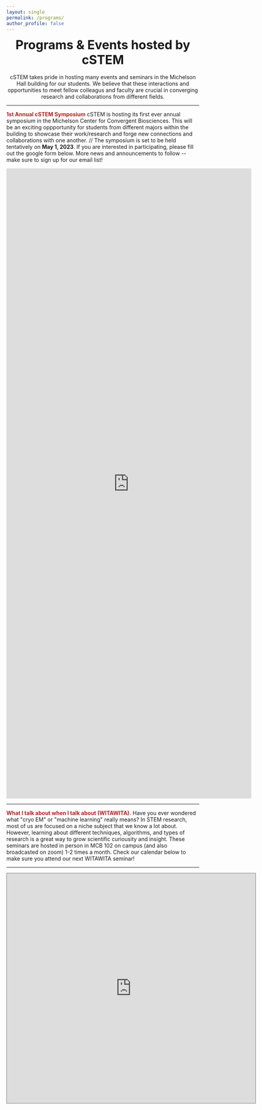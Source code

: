 ```yaml
---
layout: single
permalink: /programs/
author_profile: false
---
```


<center>
	<font size="+3"><b>Programs & Events hosted by cSTEM</b></font>
</center>
<br>
<center>
	cSTEM takes pride in hosting many events and seminars in the Michelson Hall building for our students. We believe that these interactions and opportunities to meet fellow colleagus and faculty are crucial in converging research and collaborations from different fields. 
	<br>
	<hr>
</center>


<font color="firebrick"><b> 1st Annual cSTEM Symposium</b></font> cSTEM is hosting its first ever annual symposium in the Michelson Center for Convergent Biosciences. This will be an exciting oppportunity for students from different majors within the building to showcase their work/research and forge new connections and collaborations with one another. // 
The symposium is set to be held tentatively on <b> May 1, 2023</b>. If you are interested in participating, please fill out the google form below. More news and announcements to follow -- make sure to sign up for our email list!

<iframe src="https://docs.google.com/forms/d/e/1FAIpQLSeIsc03MdenmHU3HavtSScekmnulm2lhZP48mtIKUNEmmgRpw/viewform?embedded=true" width="640" height="1645" frameborder="0" marginheight="0" marginwidth="0">Loading…</iframe>

<hr>


<font color="firebrick"><b> What I talk about when I talk about (WITAWITA).</b></font> Have you ever wondered what "cryo EM" or "machine learning" really means? In STEM research, most of us are focused on a niche subject that we know a lot about. However, learning about different techniques, algorithms, and types of research is a great way to grow scientific curiousity and insight. These seminars are hosted in person in MCB 102 on campus (and also broadcasted on zoom) 1-2 times a month. Check our calendar below to make sure you attend our next WITAWITA seminar! 

<hr>

<center><iframe src="https://calendar.google.com/calendar/embed?height=600&wkst=1&bgcolor=%23ffffff&ctz=America%2FLos_Angeles&title=cSTEM%20Events%20Calendar&src=Y3N0ZW0udXNjQGdtYWlsLmNvbQ&color=%23039BE5" style="border:solid 1px #777" width="650" height="600" frameborder="0" scrolling="no"></iframe></center>